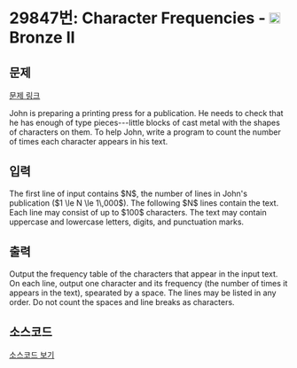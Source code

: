 # 29847번: Character Frequencies - <img src="https://static.solved.ac/tier_small/4.svg" style="height:20px" /> Bronze II

<!-- performance -->

<!-- 문제 제출 후 깃허브에 푸시를 했을 때 제출한 코드의 성능이 입력될 공간입니다.-->

<!-- end -->

## 문제

[문제 링크](https://boj.kr/29847)


<p>John is preparing a printing press for a publication. He needs to check that he has enough of type pieces---little blocks of cast metal with the shapes of characters on them. To help John, write a program to count the number of times each character appears in his text.</p>



## 입력


<p>The first line of input contains $N$, the number of lines in John's publication ($1 \le N \le 1\,000$). The following $N$ lines contain the text. Each line may consist of up to $100$ characters. The text may contain uppercase and lowercase letters, digits, and punctuation marks.</p>



## 출력


<p>Output the frequency table of the characters that appear in the input text. On each line, output one character and its frequency (the number of times it appears in the text), spearated by a space. The lines may be listed in any order. Do not count the spaces and line breaks as characters.</p>



## 소스코드

[소스코드 보기](Character%20Frequencies.cpp)